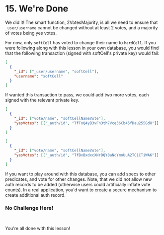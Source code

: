 # 15. We're Done

We did it! The smart function, 2VotesMajority, is all we need to ensure that `_user/username` cannot be changed without at least 2 votes, and a majority of votes being yes votes.

For now, only `softCell` has voted to change their name to `hardCell`. If you were following along with this lesson in your own database, you would find that the following transaction (signed with softCell's private key) would fail:

```json
[
  {
    "_id": ["_user/username", "softCell"],
    "username": "softCell"
  }
]
```

If wanted this transaction to pass, we could add two more votes, each signed with the relevant private key.

```json
[
  {
    "_id": ["vote/name", "softCellNameVote"],
    "yesVotes": [["_auth/id", "TfFoQ4yB3vFn3th7Vce36Cb45fDau255GdH"]]
  }
]
```

```json
[
  {
    "_id": ["vote/name", "softCellNameVote"],
    "yesVotes": [["_auth/id", "TfBvBxdxcXNrDQY8aNcYmoUuA2TC1CTiWAK"]]
  }
]
```

If you want to play around with this database, you can add specs to other predicates, and vote for other changes. Note, that we did not allow new auth records to be added (otherwise users could artificially inflate vote counts). In a real application, you'd want to create a secure mechanism to create additional auth record.

<div class="challenge">
<h3>No Challenge Here!</h3>
<br/>
<p>You're all done with this lesson!</p>
</div>
<br/>
<br/>
